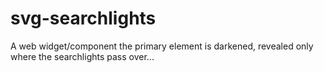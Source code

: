 # svg-searchlights
A web widget/component the primary element is darkened, revealed only where the searchlights pass over...
